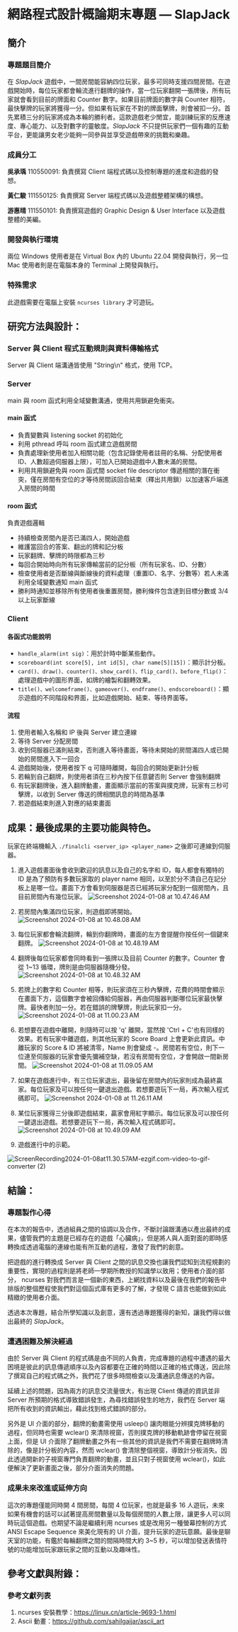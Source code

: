 # 網路程式設計概論期末專題 — SlapJack


## 簡介
### 專題題目簡介

在 _SlapJack_ 遊戲中，一間房間能容納四位玩家，最多可同時支援四間房間。在遊戲開始時，每位玩家都會輪流進行翻牌的操作，當一位玩家翻開一張牌後，所有玩家就會看到目前的牌面和 Counter 數字。如果目前牌面的數字與 Counter 相符，最快擊牌的玩家將獲得一分。但如果有玩家在不對的牌面擊牌，則會被扣一分。首先累積三分的玩家將成為本輪的勝利者。這款遊戲老少閒宜，能訓練玩家的反應速度、專心能力、以及對數字的靈敏度。_SlapJack_ 不只提供玩家們一個有趣的互動平台，更能讓男女老少能夠一同參與並享受遊戲帶來的挑戰和樂趣。

### 成員分工

__吳承瑀__ 110550091: 負責撰寫 Client 端程式碼以及控制專題的進度和遊戲的發想。

__黃仁駿__ 111550125: 負責撰寫 Server 端程式碼以及遊戲整體架構的構想。

__游惠晴__ 111550101: 負責撰寫遊戲的 Graphic Design & User Interface 以及遊戲整體的美編。

### 開發與執行環境

兩位 Windows 使用者是在 Virtual Box 內的 Ubuntu 22.04 開發與執行，另一位 Mac 使用者則是在電腦本身的 Terminal 上開發與執行。

### 特殊需求

此遊戲需要在電腦上安裝 `ncurses library` 才可遊玩。


## 研究方法與設計：
### Server 與 Client 程式互動規則與資料傳輸格式

Server 與 Client 端溝通皆使用 "String\n" 格式，使用 TCP。

### Server

main 與 room 函式利用全域變數溝通，使用共用鎖避免衝突。

#### main 函式

* 負責變數與 listening socket 的初始化
* 利用 pthread 呼叫 room 函式建立遊戲房間
* 負責處理新使用者加入相關功能（包含記錄使用者註冊的名稱、分配使用者 ID、人數超過伺服器上限），可加入已開始遊戲中人數未滿的房間。
* 利用共用鎖避免與 room 函式間 socket file descriptor 傳遞相關的潛在衝突，僅在房間有空位的才等待房間該回合結束（釋出共用鎖）以加速客戶端進入房間的時間

#### room 函式

負責遊戲邏輯
* 持續檢查房間內是否已滿四人，開始遊戲
* 維護當回合的答案、翻出的牌和記分板
* 玩家翻牌、擊牌的時限都為三秒
* 每回合開始時向所有玩家傳輸當前的記分板（所有玩家名、ID、分數）
* 檢查使用者是否斷線與斷線後的資料處理（重置ID、名字、分數等）若人未滿利用全域變數通知 main 函式 
* 勝利時通知並移除所有使用者後重置房間，勝利條件包含達到目標分數或 $3/4$ 以上玩家斷線




### Client
#### 各函式功能說明
* `handle_alarm(int sig)`：用於計時中斷某些動作。
* `scoreboard(int score[5], int id[5], char name[5][15])`：顯示計分板。
* `card()、draw()、counter()、show_card()、flip_card()、before_flip()`：處理遊戲中的圖形界面，如牌的繪製和翻轉效果。
* `title()、welcomeframe()、gameover()、endframe()、endscoreboard()`：顯示遊戲的不同階段和界面，比如遊戲開始、結束、等待界面等。

#### 流程
1. 使用者輸入名稱和 IP 後與 Server 建立連線
2. 等待 Server 分配房間
3. 收到伺服器已滿則結束，否則進入等待畫面，等待未開始的房間滿四人或已開始的房間進入下一回合
4. 遊戲開始後，使用者按下 q 可隨時離開，每回合的開始更新計分板
5. 若輪到自己翻牌，則使用者須在三秒內按下任意鍵否則 Server 會強制翻牌
6. 有玩家翻牌後，進入翻牌動畫，畫面顯示當前的答案與撲克牌，玩家有三秒可擊牌，以收到 Server 傳送的牌相關訊息的時間為基準
7. 若遊戲結束則進入對應的結束畫面



## 成果：最後成果的主要功能與特色。

玩家在終端機輸入 `./finalcli <server_ip> <player_name>` 之後即可連線到伺服器。
1. 進入遊戲畫面後會收到歡迎的訊息以及自己的名字和 ID，每人都會有獨特的 ID 是為了預防有多數玩家取的 player name 相同，以至於分不清自己在記分板上是哪一位。畫面下方會看到伺服器是否已經將玩家分配到一個房間內，且目前房間內有幾位玩家。
![Screenshot 2024-01-08 at 10.47.46 AM](https://hackmd.io/_uploads/SkvIQJFda.png)

2. 若房間內集滿四位玩家，則遊戲即將開始。
![Screenshot 2024-01-08 at 10.48.08 AM](https://hackmd.io/_uploads/ryMuEyFOa.png)

3. 每位玩家都會輪流翻牌，輪到你翻牌時，畫面的左方會提醒你按任何一個鍵來翻牌。
![Screenshot 2024-01-08 at 10.48.19 AM](https://hackmd.io/_uploads/rkR9V1tOp.png)

4. 翻牌後每位玩家都會同時看到一張牌以及目前 Counter 的數字。Counter 會從 1~13 循環，牌則是由伺服器隨機分發。
![Screenshot 2024-01-08 at 10.48.32 AM](https://hackmd.io/_uploads/HkURVyKu6.png)

5. 若牌上的數字和 Counter 相等，則玩家須在三秒內擊牌，花費的時間會顯示在畫面下方，這個數字會被回傳給伺服器，再由伺服器判斷哪位玩家最快擊牌。最快者則加一分。若在錯誤的牌擊牌，則此玩家扣一分。
![Screenshot 2024-01-08 at 11.00.23 AM](https://hackmd.io/_uploads/BkFuHJYua.png)

6. 若想要在遊戲中離開，則隨時可以按 'q' 離開，當然按 'Ctrl + C'也有同樣的效果。若有玩家中離遊戲，則其他玩家的 Score Board 上會更新此資訊。中離玩家的 Score & ID 將被清零，Name 則會變成 -。房間若有空位，則下一位連至伺服器的玩家會優先彌補空缺，若沒有房間有空位，才會開啟一間新房間。
![Screenshot 2024-01-08 at 11.09.05 AM](https://hackmd.io/_uploads/HyWiDktu6.png)

7. 如果在遊戲進行中，有三位玩家退出，最後留在房間內的玩家則成為最終贏家。每位玩家及可以按任何一鍵退出遊戲。若想要遊玩下一局，再次輸入程式碼即可。
![Screenshot 2024-01-08 at 11.26.11 AM](https://hackmd.io/_uploads/H1dwjyFda.png)


8. 某位玩家獲得三分後即遊戲結束，贏家會用紅字顯示。每位玩家及可以按任何一鍵退出遊戲。若想要遊玩下一局，再次輸入程式碼即可。
![Screenshot 2024-01-08 at 10.49.09 AM](https://hackmd.io/_uploads/HkwIIJYuT.png)

9. 遊戲進行中的示範。
    
![ScreenRecording2024-01-08at11.30.57AM-ezgif.com-video-to-gif-converter (2)](https://hackmd.io/_uploads/HJYh1et_a.gif)


## 結論：
### 專題製作心得

在本次的報告中，透過組員之間的協調以及合作，不斷討論跟溝通以產出最終的成果，儘管我們的主題是已經存在的遊戲「心臟病」，但是將人與人面對面的即時感轉換成透過電腦的連線也能有所互動的過程，激發了我們的創意。

把遊戲的進行轉換成 Server 與 Client 之間的訊息交換也讓我們認知到流程規劃的重要性，實現的過程則是將老師一學期所教授的知識學以致用；使用者介面的部分， ncurses 對我們而言是一個新的東西，上網找資料以及最後在我們的報告中排版的整個歷程使我們對這個函式庫有更多的了解，才發現 C 語言也能做到如此精緻的使用者介面。

透過本次專題，結合所學知識以及創意，還有透過專題獲得的新知，讓我們得以做出最終的 _SlapJack_。

### 遭遇困難及解決經過

由於 Server 與 Client 的程式碼是由不同的人負責，完成專題的過程中遭遇的最大困境是彼此的訊息傳遞順序以及內容都要在正確的時間以正確的格式傳送，因此除了撰寫自己的程式碼之外，我們花了很多時間檢查以及溝通訊息傳送的內容。

延續上述的問題，因為兩方的訊息交流量很大，有出現 Client 傳遞的資訊並非 Server 所預期的格式導致錯誤發生，為尋找錯誤發生的地方，我們在 Server 端把所有收到的資訊輸出，藉此找到格式錯誤的部分。

另外是 UI 介面的部分，翻牌的動畫需使用 usleep() 讓肉眼能分辨撲克牌移動的過程，但同時也需要 wclear() 來清除視窗，否則撲克牌的移動軌跡會停留在視窗上面，但是 UI 介面除了翻牌動畫之外有一些其他的資訊是我們不需要在翻牌時清除的，像是計分板的內容，然而 wclear() 會清除整個視窗，導致計分板消失。因此透過開新的子視窗專門負責翻牌的動畫，並且只對子視窗使用 wclear()，如此便解決了更新畫面之後，部分介面消失的問題。

### 成果未來改進或延伸方向

這次的專題僅能同時開 4 間房間，每間 4 位玩家，也就是最多 16 人遊玩，未來如果有機會的話可以試著提高房間數量以及每個房間的人數上限，讓更多人可以同時玩這個遊戲。也期望不論是繼續利用 ncurses 或是改用另一種螢幕控制的方式 ANSI Escape Sequence 來美化現有的 UI 介面，提升玩家的遊玩意願。最後是聊天室的功能，有鑑於每輪翻牌之間的間隔時間大約 3~5 秒，可以增加發送表情符號的功能增加玩家跟玩家之間的互動以及趣味性。


## 參考文獻與附錄：
### 參考文獻列表

1. ncurses 安裝教學：https://linux.cn/article-9693-1.html
2. Ascii 動畫：https://github.com/sahilgajjar/ascii_art
